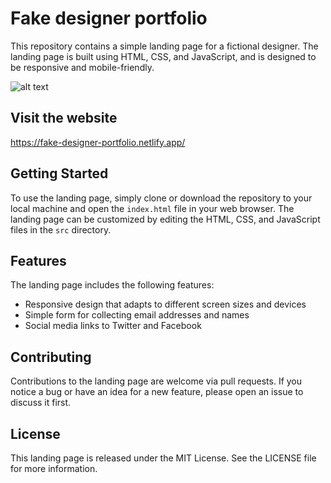 # Fake designer portfolio

This repository contains a simple landing page for a fictional designer. The landing page is built using HTML, CSS, and JavaScript, and is designed to be responsive and mobile-friendly.

![alt text](https://github.com/ZaouiAmine/fake-designer-portfolio/blob/main/assets/website.jpg?raw=true)


## Visit the website

https://fake-designer-portfolio.netlify.app/

## Getting Started

To use the landing page, simply clone or download the repository to your local machine and open the `index.html` file in your web browser. The landing page can be customized by editing the HTML, CSS, and JavaScript files in the `src` directory.

## Features

The landing page includes the following features:

- Responsive design that adapts to different screen sizes and devices
- Simple form for collecting email addresses and names
- Social media links to Twitter and Facebook

## Contributing

Contributions to the landing page are welcome via pull requests. If you notice a bug or have an idea for a new feature, please open an issue to discuss it first.

## License

This landing page is released under the MIT License. See the LICENSE file for more information.
